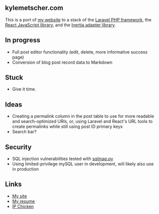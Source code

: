 ## kylemetscher.com

This is a port of [my website](https://github.com/kmetscher/kylemetscher-dot-com) to a stack of the [Laravel PHP framework](https://laravel.com/), the [React JavaScript library](https://reactjs.org/), and the [Inertia adapter library](https://inertiajs.com/).

## In progress

- Full post editor functionality (edit, delete, more informative success page)
- Conversion of blog post record data to Markdown

## Stuck

- Give it time.

## Ideas

- Creating a permalink column in the post table to use for more readable and search-optimized URIs, or, using Laravel and React's URL tools to create permalinks while still using post ID primary keys
- Search bar?

## Security

- SQL injection vulnerabilities tested with [sqlmap.py](https://github.com/sqlmapproject/sqlmap)
- Using limited-privilege mySQL user in development, will likely also use in production

## Links

- [My site](https://kylemetscher.com)
- [My resume](https://my.indeed.com/p/kylem-7bs7wxv)
- [IP Chicken](https://ipchicken.com)
